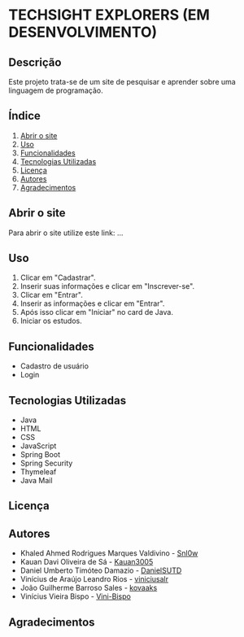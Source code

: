 # TECHSIGHT EXPLORERS (EM DESENVOLVIMENTO)

## Descrição
Este projeto trata-se de um site de pesquisar e aprender sobre uma linguagem de programação.

## Índice
1. [Abrir o site](#abrir-o-site)
2. [Uso](#uso)
3. [Funcionalidades](#funcionalidades)
4. [Tecnologias Utilizadas](#tecnologias-utilizadas)
5. [Licença](#licença)
6. [Autores](#autores)
7. [Agradecimentos](#agradecimentos)

## Abrir o site
Para abrir o site utilize este link: ...

## Uso
1. Clicar em "Cadastrar".
2. Inserir suas informações e clicar em "Inscrever-se".
3. Clicar em "Entrar".
4. Inserir as informações e clicar em "Entrar".
5. Após isso clicar em "Iniciar" no card de Java.
6. Iniciar os estudos.


## Funcionalidades
- Cadastro de usuário
- Login


## Tecnologias Utilizadas
- Java
- HTML
- CSS
- JavaScript
- Spring Boot
- Spring Security
- Thymeleaf
- Java Mail

## Licença


## Autores
- Khaled Ahmed Rodrigues Marques Valdivino - [Snl0w](https://github.com/snl0w)
- Kauan Davi Oliveira de Sá - [Kauan3005](https://github.com/Kauan3005)
- Daniel Umberto Timóteo Damazio - [DanielSUTD](https://github.com/DanielSUTD)
- Vinícius de Araújo Leandro Rios - [viniciusalr](https://github.com/viniciusalr)
- João Guilherme Barroso Sales - [kovaaks](https://github.com/kovaaks)
- Vinícius Vieira Bispo - [Vini-Bispo](https://github.com/Vini-Bispo)

## Agradecimentos
